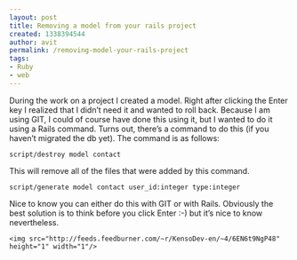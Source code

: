 ```yaml
---
layout: post
title: Removing a model from your rails project
created: 1338394544
author: avit
permalink: /removing-model-your-rails-project
tags:
- Ruby
- web
---
```

<p>During the work on a project I created a model. Right after clicking the Enter key I realized that I didn’t need it and wanted to roll back. Because I am using GIT, I could of course have done this using it, but I wanted to do it using a Rails command. Turns out, there’s a command to do this (if you haven’t migrated the db yet). The command is as follows:</p>
<div class='highlight'><pre><code class='bash'>script/destroy model contact
</code></pre>
</div>
<p>This will remove all of the files that were added by this command.</p>
<div class='highlight'><pre><code class='bash'>script/generate model contact user_id:integer <span class='nb'>type</span>:integer
</code></pre>
</div>
<p>Nice to know you can either do this with GIT or with Rails. Obviously the best solution is to think before you click Enter :-) but it’s nice to know nevertheless.</p>
      
    <img src="http://feeds.feedburner.com/~r/KensoDev-en/~4/6EN6t9NgP48" height="1" width="1"/>
